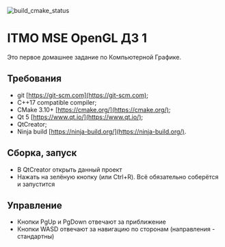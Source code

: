 ![build_cmake_status](https://github.com/sadads1337/mse-gl-hw-template/actions/workflows/build_cmake.yml/badge.svg)

# ITMO MSE OpenGL ДЗ 1

Это первое домашнее задание по Компьютерной Графике.

## Требования

- git [https://git-scm.com](https://git-scm.com);
- C++17 compatible compiler;
- CMake 3.10+ [https://cmake.org/](https://cmake.org/);
- Qt 5 [https://www.qt.io/](https://www.qt.io/);
- QtCreator;
- Ninja build [https://ninja-build.org/](https://ninja-build.org/).

## Сборка, запуск

- В QtCreator открыть данный проект
- Нажать на зелёную кнопку (или Ctrl+R). Всё обязательно соберётся и запустится

## Управление

- Кнопки PgUp и PgDown отвечают за приближение
- Кнопки WASD отвечают за навигацию по сторонам (направления - стандартны)
